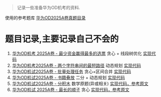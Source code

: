 > 记录一些准备华为OD机考的资料.

使用的参考题库 [华为OD2025A卷真题目录](https://blog.csdn.net/qq_45776114/category_12873275.html)
# 题目记录,主要记录自己不会的
1. [华为OD机考 2025A卷 - 最少资金赢得最多的选票](https://blog.csdn.net/qq_45776114/article/details/147288240)  贪心 + 线段树优化 [实现代码](./code/最少资金赢得最多的选票.cpp)
2. [华为OD机考2025A卷 - 两个字符串间的最短路径](https://blog.csdn.net/qq_45776114/article/details/147141325) 动态规划 [实现代码](./code/两个字符串间的最短路径.cpp)
3. [华为OD机试2025A卷 - 批量处理任务](https://blog.csdn.net/qq_45776114/article/details/147398095) 贪心+区间合并 [实现代码](./code/批量处理任务.cpp)
4. [华为OD机试2025A卷 - 书籍叠放](https://blog.csdn.net/qq_45776114/article/details/145583068) 二分 + 动态规划 [实现代码](./code/书籍叠放.cpp)
5. [华为OD机试2025A卷 - 分积木](https://blog.csdn.net/qq_45776114/article/details/147493888) 数学原题(异或相关) [实现代码，参考原文](https://blog.csdn.net/qq_45776114/article/details/147493888)
6. [华为OD机试 2025A卷 - 最长的顺子](https://blog.csdn.net/qq_45776114/article/details/146410589) 贪心 [实现代码，参考原文](https://blog.csdn.net/qq_45776114/article/details/146410589)
